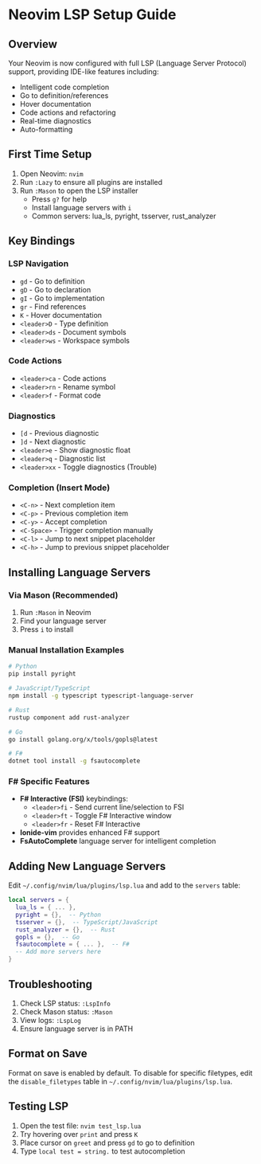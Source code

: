 # Neovim LSP Setup Guide

## Overview

Your Neovim is now configured with full LSP (Language Server Protocol) support, providing IDE-like features including:

- Intelligent code completion
- Go to definition/references
- Hover documentation
- Code actions and refactoring
- Real-time diagnostics
- Auto-formatting

## First Time Setup

1. Open Neovim: `nvim`
2. Run `:Lazy` to ensure all plugins are installed
3. Run `:Mason` to open the LSP installer
   - Press `g?` for help
   - Install language servers with `i`
   - Common servers: lua_ls, pyright, tsserver, rust_analyzer

## Key Bindings

### LSP Navigation
- `gd` - Go to definition
- `gD` - Go to declaration
- `gI` - Go to implementation
- `gr` - Find references
- `K` - Hover documentation
- `<leader>D` - Type definition
- `<leader>ds` - Document symbols
- `<leader>ws` - Workspace symbols

### Code Actions
- `<leader>ca` - Code actions
- `<leader>rn` - Rename symbol
- `<leader>f` - Format code

### Diagnostics
- `[d` - Previous diagnostic
- `]d` - Next diagnostic
- `<leader>e` - Show diagnostic float
- `<leader>q` - Diagnostic list
- `<leader>xx` - Toggle diagnostics (Trouble)

### Completion (Insert Mode)
- `<C-n>` - Next completion item
- `<C-p>` - Previous completion item
- `<C-y>` - Accept completion
- `<C-Space>` - Trigger completion manually
- `<C-l>` - Jump to next snippet placeholder
- `<C-h>` - Jump to previous snippet placeholder

## Installing Language Servers

### Via Mason (Recommended)
1. Run `:Mason` in Neovim
2. Find your language server
3. Press `i` to install

### Manual Installation Examples
```bash
# Python
pip install pyright

# JavaScript/TypeScript
npm install -g typescript typescript-language-server

# Rust
rustup component add rust-analyzer

# Go
go install golang.org/x/tools/gopls@latest

# F#
dotnet tool install -g fsautocomplete
```

### F# Specific Features
- **F# Interactive (FSI)** keybindings:
  - `<leader>fi` - Send current line/selection to FSI
  - `<leader>ft` - Toggle F# Interactive window
  - `<leader>fr` - Reset F# Interactive
- **Ionide-vim** provides enhanced F# support
- **FsAutoComplete** language server for intelligent completion

## Adding New Language Servers

Edit `~/.config/nvim/lua/plugins/lsp.lua` and add to the `servers` table:

```lua
local servers = {
  lua_ls = { ... },
  pyright = {},  -- Python
  tsserver = {},  -- TypeScript/JavaScript
  rust_analyzer = {},  -- Rust
  gopls = {},  -- Go
  fsautocomplete = { ... },  -- F#
  -- Add more servers here
}
```

## Troubleshooting

1. Check LSP status: `:LspInfo`
2. Check Mason status: `:Mason`
3. View logs: `:LspLog`
4. Ensure language server is in PATH

## Format on Save

Format on save is enabled by default. To disable for specific filetypes, edit the `disable_filetypes` table in `~/.config/nvim/lua/plugins/lsp.lua`.

## Testing LSP

1. Open the test file: `nvim test_lsp.lua`
2. Try hovering over `print` and press `K`
3. Place cursor on `greet` and press `gd` to go to definition
4. Type `local test = string.` to test autocompletion